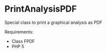 PrintAnalysisPDF
================

Special class to print a graphical analysis as PDF

Requirements:
- Class FPDF
- PHP 5
